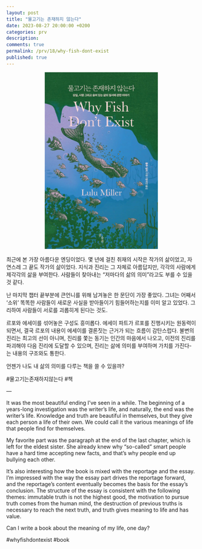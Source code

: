 ```yaml
---
layout: post
title: "물고기는 존재하지 않는다"
date: 2023-08-27 20:00:00 +0200
categories: prv
description: 
comments: true
permalink: /prv/18/why-fish-dont-exist
published: true
---
```


<p align="center">
  <img src="../../assets/post-prv-18-fig-1.jpg" width="300px">
</p>

최근에 본 가장 아름다운 엔딩이었다. 몇 년에 걸친 취재의 시작은 작가의 삶이었고, 자연스레 그 끝도 작가의 삶이었다. 지식과 진리는 그 자체로 아름답지만, 각각의 사람에게 제각각의 삶을 부여한다. 사람들이 찾아내는 “저마다의 삶의 의미”라고도 부를 수 있을 것 같다.

난 마지막 챕터 끝부분에 큰언니를 위해 남겨놓은 한 문단이 가장 좋았다. 그녀는 어째서 ‘소위’ 똑똑한 사람들이 새로운 사실을 받아들이기 힘들어하는지를 이미 알고 있었다. 그리하여 사람들이 서로를 괴롭히게 된다는 것도.

르포와 에세이를 섞어놓은 구성도 흥미롭다. 에세이 파트가 르포를 진행시키는 원동력이 되면서, 결국 르포의 내용이 에세이를 결론짓는 근거가 되는 흐름이 감탄스럽다. 불변의 진리는 최고의 선이 아니며, 진리를 쫓는 동기는 인간의 마음에서 나오고, 이전의 진리를 파괴해야 다음 진리에 도달할 수 있으며, 진리는 삶에 의미를 부여하며 가치를 가진다-는 내용의 구조와도 통한다.

언젠가 나도 내 삶의 의미를 다루는 책을 쓸 수 있을까?

#물고기는존재하지않는다 #책

—

It was the most beautiful ending I’ve seen in a while. The beginning of a years-long investigation was the writer’s life, and naturally, the end was the writer’s life. Knowledge and truth are beautiful in themselves, but they give each person a life of their own. We could call it the various meanings of life that people find for themselves.

My favorite part was the paragraph at the end of the last chapter, which is left for the eldest sister. She already knew why “so-called” smart people have a hard time accepting new facts, and that’s why people end up bullying each other.

It’s also interesting how the book is mixed with the reportage and the essay. I’m impressed with the way the essay part drives the reportage forward, and the reportage’s content eventually becomes the basis for the essay’s conclusion. The structure of the essay is consistent with the following themes: immutable truth is not the highest good, the motivation to pursue truth comes from the human mind, the destruction of previous truths is necessary to reach the next truth, and truth gives meaning to life and has value.

Can I write a book about the meaning of my life, one day?

#whyfishdontexist #book
